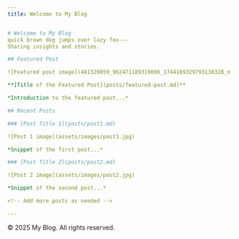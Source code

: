 ```yaml
---
title: Welcome to My Blog


# Welcome to My Blog
quick brown dog jumps over lazy fox---
Sharing insights and stories.

## Featured Post

![Featured post image](481320859_962471189319696_1744189329793138328_n.jpg)

**[Title of the Featured Post](posts/featured-post.md)**

*Introduction to the featured post...*

## Recent Posts

### [Post Title 1](posts/post1.md)

![Post 1 image](assets/images/post1.jpg)

*Snippet of the first post...*

### [Post Title 2](posts/post2.md)

![Post 2 image](assets/images/post2.jpg)

*Snippet of the second post...*

<!-- Add more posts as needed -->

---
```


&copy; 2025 My Blog. All rights reserved.
